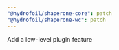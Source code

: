 ```yaml
---
"@hydrofoil/shaperone-core": patch
"@hydrofoil/shaperone-wc": patch
---
```


Add a low-level plugin feature
